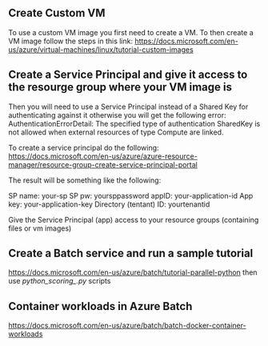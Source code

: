 ## Create Custom VM
To use a custom VM image you first need to create a VM. To then create a VM image follow the steps in this link: https://docs.microsoft.com/en-us/azure/virtual-machines/linux/tutorial-custom-images

## Create a Service Principal and give it access to the resourge group where your VM image is
Then you will need to use a Service Principal instead of a Shared Key for authenticating against it otherwise you will get the following error:
AuthenticationErrorDetail:      The specified type of authentication SharedKey is not allowed when external resources of type Compute are linked.

To create a service principal do the following:
https://docs.microsoft.com/en-us/azure/azure-resource-manager/resource-group-create-service-principal-portal

The result will be something like the following:

SP name: your-sp
SP pw: yoursppassword
appID: your-application-id	App key: your-application-key	Directory (tentant) ID: yourtenantid

Give the Service Principal (app) access to your resource groups (containing files or vm images)

## Create a Batch service and run a sample tutorial
https://docs.microsoft.com/en-us/azure/batch/tutorial-parallel-python
then use *python_scoring_.py* scripts
## Container workloads in Azure Batch
https://docs.microsoft.com/en-us/azure/batch/batch-docker-container-workloads
